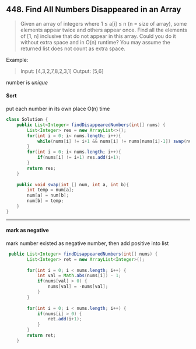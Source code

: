 ## 448. Find All Numbers Disappeared in an Array

> Given an array of integers where 1 ≤ a[i] ≤ n (n = size of array), some elements appear twice and others appear once.
> Find all the elements of [1, n] inclusive that do not appear in this array.
> Could you do it without extra space and in O(n) runtime? You may assume the returned list does not count as extra space.

Example:
>  Input:
>  [4,3,2,7,8,2,3,1]
>  Output:
>  [5,6]

number is *unique*


#### Sort
put each number in its own place
O(n) time 

```java
class Solution {
    public List<Integer> findDisappearedNumbers(int[] nums) {
        List<Integer> res = new ArrayList<>();
        for(int i = 0; i< nums.length; i++){
            while(nums[i] != i+1 && nums[i] != nums[nums[i]-1]) swap(nums, i,nums[i]-1);
        }
        for(int i = 0; i< nums.length; i++){
            if(nums[i] != i+1) res.add(i+1);
        }
        return res;
    }
    
    public void swap(int [] num, int a, int b){
        int temp = num[a];
        num[a] = num[b];
        num[b] = temp;
    }
}
```
***
#### mark as negative

mark number existed as negative number, then add positive into list

```java
 public List<Integer> findDisappearedNumbers(int[] nums) {
        List<Integer> ret = new ArrayList<Integer>();
        
        for(int i = 0; i < nums.length; i++) {
            int val = Math.abs(nums[i]) - 1;
            if(nums[val] > 0) {
                nums[val] = -nums[val];
            }
        }
        
        for(int i = 0; i < nums.length; i++) {
            if(nums[i] > 0) {
                ret.add(i+1);
            }
        }
        return ret;
    }
```
